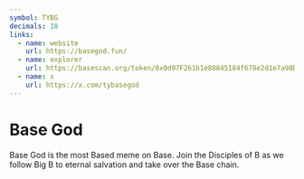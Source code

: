 ```yaml
---
symbol: TYBG
decimals: 18
links:
  - name: website
    url: https://basegod.fun/
  - name: explorer
    url: https://basescan.org/token/0x0d97F261b1e88845184f678e2d1e7a98D9FD38dE
  - name: x
    url: https://x.com/tybasegod
---
```


# Base God

Base God is the most Based meme on Base. Join the Disciples of B as we follow Big B to eternal salvation and take over the Base chain.

